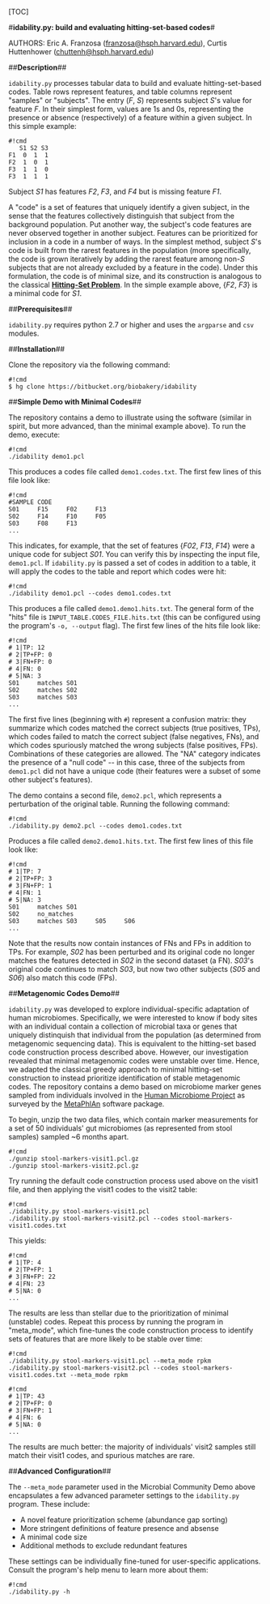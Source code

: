 [TOC]

#**idability.py: build and evaluating hitting-set-based codes**#

AUTHORS: Eric A. Franzosa (franzosa@hsph.harvard.edu), Curtis Huttenhower (chuttenh@hsph.harvard.edu)

##**Description**##

``idability.py`` processes tabular data to build and evaluate hitting-set-based codes. Table rows represent features, and table columns represent "samples" or "subjects". The entry (*F*, *S*) represents subject *S*'s value for feature *F*. In their simplest form, values are 1s and 0s, representing the presence or absence (respectively) of a feature within a given subject. In this simple example:

```
#!cmd
   S1 S2 S3
F1  0  1  1
F2  1  0  1
F3  1  1  0
F3  1  1  1
```

Subject *S1* has features *F2*, *F3*, and *F4* but is missing feature *F1*. 

A "code" is a set of features that uniquely identify a given subject, in the sense that the features collectively distinguish that subject from the background population. Put another way, the subject's code features are never observed together in another subject. Features can be prioritized for inclusion in a code in a number of ways. In the simplest method, subject *S*'s code is built from the rarest features in the population (more specifically, the code is grown iteratively by adding the rarest feature among non-*S* subjects that are not already excluded by a feature in the code). Under this formulation, the code is of minimal size, and its construction is analogous to the classical [**Hitting-Set Problem**](http://en.wikipedia.org/wiki/Set_cover_problem#Hitting_set_formulation). In the simple example above, {*F2*, *F3*} is a minimal code for *S1*.

##**Prerequisites**##

``idability.py`` requires python 2.7 or higher and uses the ``argparse`` and ``csv`` modules.

##**Installation**##

Clone the repository via the following command:

```
#!cmd
$ hg clone https://bitbucket.org/biobakery/idability
```

##**Simple Demo with Minimal Codes**##

The repository contains a demo to illustrate using the software (similar in spirit, but more advanced, than the minimal example above). To run the demo, execute:

```
#!cmd
./idability demo1.pcl
```

This produces a codes file called ``demo1.codes.txt``. The first few lines of this file look like:

```
#!cmd
#SAMPLE CODE
S01     F15     F02     F13
S02     F14     F10     F05
S03     F08     F13
...
```

This indicates, for example, that the set of features {*F02*, *F13*, *F14*} were a unique code for subject *S01*. You can verify this by inspecting the input file, ``demo1.pcl``. If ``idability.py`` is passed a set of codes in addition to a table, it will apply the codes to the table and report which codes were hit:

```
#!cmd
./idability demo1.pcl --codes demo1.codes.txt
```

This produces a file called ``demo1.demo1.hits.txt``. The general form of the "hits" file is ``INPUT_TABLE.CODES_FILE.hits.txt`` (this can be configured using the program's ``-o, --output`` flag). The first few lines of the hits file look like:

```
#!cmd
# 1|TP: 12
# 2|TP+FP: 0
# 3|FN+FP: 0
# 4|FN: 0
# 5|NA: 3
S01     matches S01
S02     matches S02
S03     matches S03
...
```

The first five lines (beginning with ``#``) represent a confusion matrix: they summarize which codes matched the correct subjects (true positives, TPs), which codes failed to match the correct subject (false negatives, FNs), and which codes spuriously matched the wrong subjects (false positives, FPs). Combinations of these categories are allowed. The "NA" category indicates the presence of a "null code" -- in this case, three of the subjects from ``demo1.pcl`` did not have a unique code (their features were a subset of some other subject's features).

The demo contains a second file, ``demo2.pcl``, which represents a perturbation of the original table. Running the following command:

```
#!cmd
./idability.py demo2.pcl --codes demo1.codes.txt
```

Produces a file called ``demo2.demo1.hits.txt``. The first few lines of this file look like:

```
#!cmd
# 1|TP: 7
# 2|TP+FP: 3
# 3|FN+FP: 1
# 4|FN: 1
# 5|NA: 3
S01     matches S01
S02     no_matches
S03     matches S03     S05     S06
...
```

Note that the results now contain instances of FNs and FPs in addition to TPs. For example, *S02* has been perturbed and its original code no longer matches the features detected in *S02* in the second dataset (a FN). *S03*'s original code continues to match *S03*, but now two other subjects (*S05* and *S06*) also match this code (FPs).

##**Metagenomic Codes Demo**##

``idability.py`` was developed to explore individual-specific adaptation of human microbiomes. Specifically, we were interested to know if body sites with an individual contain a collection of microbial taxa or genes that uniquely distinquish that individual from the population (as determined from metagenomic sequencing data). This is equivalent to the hitting-set based code construction process described above. However, our investigation revealed that minimal metagenomic codes were unstable over time. Hence, we adapted the classical greedy approach to minimal hitting-set construction to instead prioritize identification of stable metagenomic codes. The repository contains a demo based on microbiome marker genes sampled from individuals involved in the [Human Microbiome Project](http://www.hmpdacc.org/) as surveyed by the [MetaPhlAn](http://huttenhower.sph.harvard.edu/metaphlan) software package.

To begin, unzip the two data files, which contain marker measurements for a set of 50 individuals' gut microbiomes (as represented from stool samples) sampled ~6 months apart.

```
#!cmd
./gunzip stool-markers-visit1.pcl.gz 
./gunzip stool-markers-visit2.pcl.gz 
```

Try running the default code construction process used above on the visit1 file, and then applying the visit1 codes to the visit2 table:

```
#!cmd
./idability.py stool-markers-visit1.pcl
./idability.py stool-markers-visit2.pcl --codes stool-markers-visit1.codes.txt
```

This yields:

```
#!cmd
# 1|TP: 4
# 2|TP+FP: 1
# 3|FN+FP: 22
# 4|FN: 23
# 5|NA: 0
...
```

The results are less than stellar due to the prioritization of minimal (unstable) codes. Repeat this process by running the program in "meta_mode", which fine-tunes the code construction process to identify sets of features that are more likely to be stable over time:

```
#!cmd
./idability.py stool-markers-visit1.pcl --meta_mode rpkm
./idability.py stool-markers-visit2.pcl --codes stool-markers-visit1.codes.txt --meta_mode rpkm
```

```
#!cmd
# 1|TP: 43
# 2|TP+FP: 0
# 3|FN+FP: 1
# 4|FN: 6
# 5|NA: 0
...
```

The results are much better: the majority of individuals' visit2 samples still match their visit1 codes, and spurious matches are rare.

##**Advanced Configuration**##

The ``--meta_mode`` parameter used in the Microbial Community Demo above encapsulates a few advanced parameter settings to the ``idability.py`` program. These include:

* A novel feature prioritization scheme (abundance gap sorting)
* More stringent definitions of feature presence and absense
* A minimal code size
* Additional methods to exclude redundant features

These settings can be individually fine-tuned for user-specific applications. Consult the program's help menu to learn more about them:

```
#!cmd
./idability.py -h
```